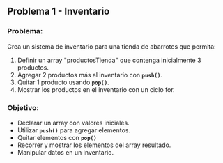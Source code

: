 ## Problema 1 - Inventario

### Problema:
Crea un sistema de inventario para una tienda de abarrotes que permita:

1. Definir un array "productosTienda" que contenga inicialmente 3 productos.
2. Agregar 2 productos más al inventario con **`push()`**.
3. Quitar 1 producto usando **`pop()`**.
4. Mostrar los productos en el inventario con un ciclo for.

### Objetivo:

* Declarar un array con valores iniciales.
* Utilizar **`push()`** para agregar elementos.
* Quitar elementos con **`pop()`**
* Recorrer y mostrar los elementos del array resultado.
* Manipular datos en un inventario.